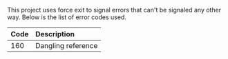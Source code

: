 This project uses force exit to signal errors that can't be signaled any other way.
Below is the list of error codes used.

| Code | Description        |
|------|:-------------------|
| 160  | Dangling reference |